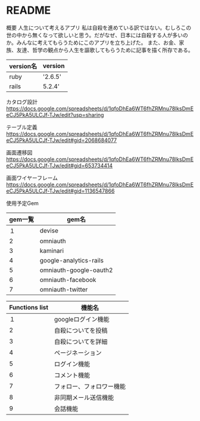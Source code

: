 # README

概要
人生について考えるアプリ
私は自殺を進めている訳ではない。むしろこの世の中から無くなって欲しいと思う。だがなぜ、日本には自殺する人が多いのか。みんなに考えてもらうためにこのアプリを立ち上げた。
また、お金、家族、友達、哲学の観点から人生を謳歌してもらうために記事を描く所存である。



|version名|version|
  |:--|--
  |ruby |'2.6.5'|
  |rails |5.2.4'|
  


カタログ設計
https://docs.google.com/spreadsheets/d/1qfoDhEa6WT6fhZRMnu78lksDmEeCJ5PkA5ULCJf-TJw/edit?usp=sharing

テーブル定義
https://docs.google.com/spreadsheets/d/1qfoDhEa6WT6fhZRMnu78lksDmEeCJ5PkA5ULCJf-TJw/edit#gid=2068684077

画面遷移図
https://docs.google.com/spreadsheets/d/1qfoDhEa6WT6fhZRMnu78lksDmEeCJ5PkA5ULCJf-TJw/edit#gid=653734414

画面ワイヤーフレーム
https://docs.google.com/spreadsheets/d/1qfoDhEa6WT6fhZRMnu78lksDmEeCJ5PkA5ULCJf-TJw/edit#gid=1136547866

使用予定Gem

|gem一覧|gem名|
  |:--|--
  |１ |devise|
  |2 |omniauth|
  |3|kaminari|
  |4 |google-analytics-rails|
  |5 |omniauth-google-oauth2|
  |6 |omniauth-facebook|
  |7 |omniauth-twitter|






|Functions list|機能名|
  |:--|--
  |１ |googleログイン機能|
  |2 |自殺についてを投稿|
  |3|自殺についてを詳細|
  |4 |ページネーション|
  |5 |ログイン機能|
  |6 |コメント機能|
  |7 |フォロー、フォロワー機能|
  |8 |非同期メール送信機能|
  |9 |会話機能|
